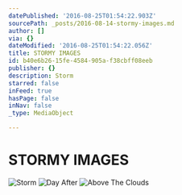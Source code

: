 ```yaml
---
datePublished: '2016-08-25T01:54:22.903Z'
sourcePath: _posts/2016-08-14-stormy-images.md
author: []
via: {}
dateModified: '2016-08-25T01:54:22.056Z'
title: STORMY IMAGES
id: b40e6b26-15fe-4584-905a-f38cbff08eeb
publisher: {}
description: Storm
starred: false
inFeed: true
hasPage: false
inNav: false
_type: MediaObject

---
```

# STORMY IMAGES
![Storm](https://the-grid-user-content.s3-us-west-2.amazonaws.com/e838e95a-d894-4700-b831-51749e85da3f.jpg)
![Day After](https://the-grid-user-content.s3-us-west-2.amazonaws.com/c08c8d4e-0b96-4721-b27f-b5ed81c4469c.jpg)
![Above The Clouds](https://the-grid-user-content.s3-us-west-2.amazonaws.com/9a717ca5-fc51-4a16-af56-81fb366b0dd4.jpg)